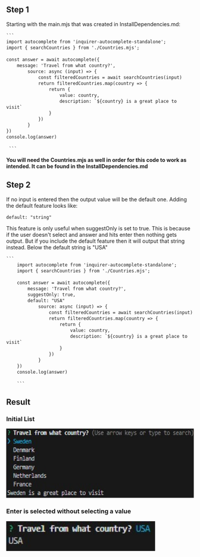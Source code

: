 ## Step 1

Starting with the main.mjs that was created in InstallDependencies.md:

 

    ```
    import autocomplete from 'inquirer-autocomplete-standalone';
    import { searchCountries } from './Countries.mjs';

    const answer = await autocomplete({
        message: 'Travel from what country?',
            source: async (input) => {
                const filteredCountries = await searchCountries(input)
                return filteredCountries.map(country => {
                    return {
                        value: country,
                        description: `${country} is a great place to visit`
                    }       
                })
            }
    })
    console.log(answer) 
    
     ```
__You will need the Countries.mjs as well in order for this code to work as intended. It can be found in the InstallDependencies.md__

## Step 2

If no input is entered then the output value will be the default one. Adding the default feature looks like:

    default: "string"
                
This feature is only useful when suggestOnly is set to true. This is because if the user doesn't select and answer and hits enter then nothing gets output. But if you include the default feature then it will output that string instead. Below the default string is "USA"

    ```
        import autocomplete from 'inquirer-autocomplete-standalone';
        import { searchCountries } from './Countries.mjs';

        const answer = await autocomplete({
            message: 'Travel from what country?',
            suggestOnly: true,
            default: "USA"
                source: async (input) => {
                    const filteredCountries = await searchCountries(input)
                    return filteredCountries.map(country => {
                        return {
                            value: country,
                            description: `${country} is a great place to visit`
                        }           
                    })
                }
        })
        console.log(answer) 
        
        ```

## Result

### Initial List
<img src="Images/PageLimitBefore.JPG" alt="Page Limit Result" width="756" height="186">


### Enter is selected without selecting a value
<img src="Images/DefaultImage.JPG" alt="Page Limit Result" width="400" height="80">


